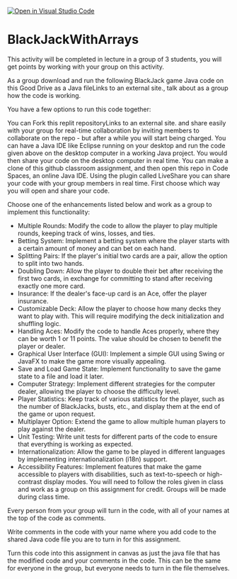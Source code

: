 [![Open in Visual Studio Code](https://classroom.github.com/assets/open-in-vscode-2e0aaae1b6195c2367325f4f02e2d04e9abb55f0b24a779b69b11b9e10269abc.svg)](https://classroom.github.com/online_ide?assignment_repo_id=20309053&assignment_repo_type=AssignmentRepo)
# BlackJackWithArrays

This activity will be completed in lecture in a group of 3 students, you will get points by working with your group on this activity.

As a group download and run the following BlackJack game Java code on this Good Drive as a Java fileLinks to an external site., talk about as a group how the code is working.

You have a few options to run this code together:

You can Fork this replit repositoryLinks to an external site. and share easily with your group for real-time collaboration by inviting members to collaborate on the repo - but after a while you will start being charged.
You can have a Java IDE like Eclipse running on your desktop and run the code given above on the desktop computer in a working Java project.  You would then share your code on the desktop computer in real time.
You can make a clone of this github classroom assignment, and then open this repo in Code Spaces, an online Java IDE.  Using the plugin called LiveShare you can share your code with your group members in real time.
First choose which way you will open and share your code.

Choose one of the enhancements listed below and work as a group to implement this functionality:

* Multiple Rounds: Modify the code to allow the player to play multiple rounds, keeping track of wins, losses, and ties.
* Betting System: Implement a betting system where the player starts with a certain amount of money and can bet on each hand.
* Splitting Pairs: If the player's initial two cards are a pair, allow the option to split into two hands.
* Doubling Down: Allow the player to double their bet after receiving the first two cards, in exchange for committing to stand after receiving exactly one more card.
* Insurance: If the dealer's face-up card is an Ace, offer the player insurance.
* Customizable Deck: Allow the player to choose how many decks they want to play with. This will require modifying the deck initialization and shuffling logic.
* Handling Aces: Modify the code to handle Aces properly, where they can be worth 1 or 11 points. The value should be chosen to benefit the player or dealer.
* Graphical User Interface (GUI): Implement a simple GUI using Swing or JavaFX to make the game more visually appealing.
* Save and Load Game State: Implement functionality to save the game state to a file and load it later.
* Computer Strategy: Implement different strategies for the computer dealer, allowing the player to choose the difficulty level.
* Player Statistics: Keep track of various statistics for the player, such as the number of BlackJacks, busts, etc., and display them at the end of the game or upon request.
* Multiplayer Option: Extend the game to allow multiple human players to play against the dealer.
* Unit Testing: Write unit tests for different parts of the code to ensure that everything is working as expected.
* Internationalization: Allow the game to be played in different languages by implementing internationalization (i18n) support.
* Accessibility Features: Implement features that make the game accessible to players with disabilities, such as text-to-speech or high-contrast display modes.
You will need to follow the roles given in class and work as a group on this assignment for credit. Groups will be made during class time.

Every person from your group will turn in the code, with all of your names at the top of the code as comments.  

Write comments in the code with your name where you add code to the shared Java code file you are to turn in for this assignment.

Turn this code into this assignment in canvas as just the java file that has the modified code and your comments in the code.  This can be the same for everyone in the group, but everyone needs to turn in the file themselves.  
